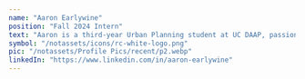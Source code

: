 ```yaml
---
name: "Aaron Earlywine"
position: "Fall 2024 Intern"
text: "Aaron is a third-year Urban Planning student at UC DAAP, passionate about sustainable and safe street design. During his internship, Aaron will be working on a street design workshop to make streets more inclusive and safe, and he'll also be involved in fundraising with RC."
symbol: "/notassets/icons/rc-white-logo.png"
pic: "/notassets/Profile Pics/recent/p2.webp"
linkedIn: "https://www.linkedin.com/in/aaron-earlywine"
---
```


